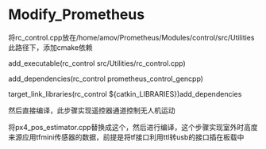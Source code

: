 # Modify_Prometheus
将rc_control.cpp放在/home/amov/Prometheus/Modules/control/src/Utilities此路径下，添加cmake依赖

add_executable(rc_control src/Utilities/rc_control.cpp)

add_dependencies(rc_control prometheus_control_gencpp)

target_link_libraries(rc_control ${catkin_LIBRARIES})add_dependencies

然后直接编译，此步骤实现遥控器通道控制无人机运动

将px4_pos_estimator.cpp替换成这个，然后进行编译，这个步骤实现室外时高度来源应用tfmini传感器的数据，前提是将tf接口利用ttl转usb的接口插在板载中
